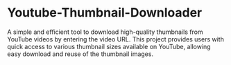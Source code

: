 # Youtube-Thumbnail-Downloader
A simple and efficient tool to download high-quality thumbnails from YouTube videos by entering the video URL. This project provides users with quick access to various thumbnail sizes available on YouTube, allowing easy download and reuse of the thumbnail images.
